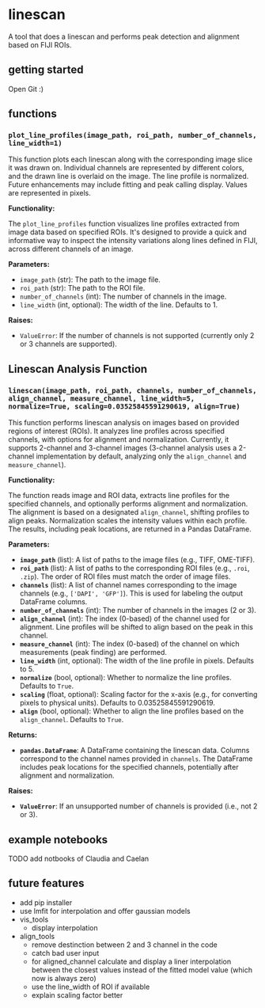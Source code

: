 # linescan
A tool that does a linescan and performs peak detection and alignment based on FIJI ROIs.
## getting started
Open Git :)
## functions
### `plot_line_profiles(image_path, roi_path, number_of_channels, line_width=1)`

This function plots each linescan along with the corresponding image slice it was drawn on.  Individual channels are represented by different colors, and the drawn line is overlaid on the image. The line profile is normalized. Future enhancements may include fitting and peak calling display.  Values are represented in pixels.

**Functionality:**

The `plot_line_profiles` function visualizes line profiles extracted from image data based on specified ROIs.  It's designed to provide a quick and informative way to inspect the intensity variations along lines defined in FIJI, across different channels of an image.

**Parameters:**

* `image_path` (str): The path to the image file.
* `roi_path` (str): The path to the ROI file.
* `number_of_channels` (int): The number of channels in the image.
* `line_width` (int, optional): The width of the line. Defaults to 1.

**Raises:**

* `ValueError`: If the number of channels is not supported (currently only 2 or 3 channels are supported).

## Linescan Analysis Function

### `linescan(image_path, roi_path, channels, number_of_channels, align_channel, measure_channel, line_width=5, normalize=True, scaling=0.03525845591290619, align=True)`

This function performs linescan analysis on images based on provided regions of interest (ROIs). It analyzes line profiles across specified channels, with options for alignment and normalization.  Currently, it supports 2-channel and 3-channel images (3-channel analysis uses a 2-channel implementation by default, analyzing only the `align_channel` and `measure_channel`).

**Functionality:**

The function reads image and ROI data, extracts line profiles for the specified channels, and optionally performs alignment and normalization.  The alignment is based on a designated `align_channel`, shifting profiles to align peaks. Normalization scales the intensity values within each profile. The results, including peak locations, are returned in a Pandas DataFrame.

**Parameters:**

* **`image_path`** (list): A list of paths to the image files (e.g., TIFF, OME-TIFF).
* **`roi_path`** (list): A list of paths to the corresponding ROI files (e.g., `.roi`, `.zip`).  The order of ROI files must match the order of image files.
* **`channels`** (list): A list of channel names corresponding to the image channels (e.g., `['DAPI', 'GFP']`).  This is used for labeling the output DataFrame columns.
* **`number_of_channels`** (int): The number of channels in the images (2 or 3).
* **`align_channel`** (int): The index (0-based) of the channel used for alignment.  Line profiles will be shifted to align based on the peak in this channel.
* **`measure_channel`** (int): The index (0-based) of the channel on which measurements (peak finding) are performed.
* **`line_width`** (int, optional): The width of the line profile in pixels. Defaults to 5.
* **`normalize`** (bool, optional): Whether to normalize the line profiles. Defaults to `True`.
* **`scaling`** (float, optional): Scaling factor for the x-axis (e.g., for converting pixels to physical units). Defaults to 0.03525845591290619.
* **`align`** (bool, optional): Whether to align the line profiles based on the `align_channel`. Defaults to `True`.


**Returns:**

* **`pandas.DataFrame`**: A DataFrame containing the linescan data.  Columns correspond to the channel names provided in `channels`.  The DataFrame includes peak locations for the specified channels, potentially after alignment and normalization.

**Raises:**

* **`ValueError`**: If an unsupported number of channels is provided (i.e., not 2 or 3).

## example notebooks
TODO add notbooks of Claudia and Caelan
## future features
- add pip installer
- use lmfit for interpolation and offer gaussian models
- vis_tools
    - display interpolation
- align_tools
    - remove destinction between 2 and 3 channel in the code
    - catch bad user input
    - for aligned_channel calculate and display a liner interpolation between the closest values instead of the fitted model value (which now is always zero)
    - use the line_width of ROI if available
    - explain scaling factor better
